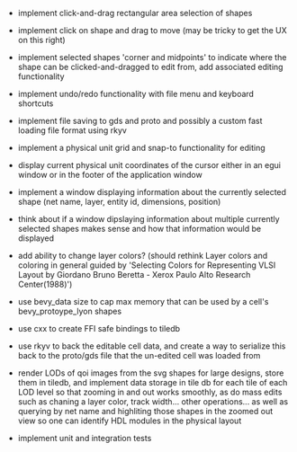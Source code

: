 - implement click-and-drag rectangular area selection of shapes
- implement click on shape and drag to move (may be tricky to get the UX on this right)
- implement selected shapes 'corner and midpoints' to indicate where the shape can be clicked-and-dragged to edit from, add associated editing functionality
- implement undo/redo functionality with file menu and keyboard shortcuts
- implement file saving to gds and proto and possibly a custom fast loading file format using rkyv
- implement a physical unit grid and snap-to functionality for editing
- display current physical unit coordinates of the cursor either in an egui window or in the footer of the application window
- implement a window displaying information about the currently selected shape (net name, layer, entity id, dimensions, position)
- think about if a window dipslaying information about multiple currently selected shapes makes sense and how that information would be displayed

- add ability to change layer colors? (should rethink Layer colors and coloring in general guided by 'Selecting Colors for Representing VLSI Layout by Giordano Bruno Beretta - Xerox Paulo Alto Research Center(1988)')

- use bevy_data size to cap max memory that can be used by a cell's bevy_protoype_lyon shapes
- use cxx to create FFI safe bindings to tiledb

- use rkyv to back the editable cell data, and create a way to serialize this back to the proto/gds file that the un-edited cell was loaded from
- render LODs of qoi images from the svg shapes for large designs, store them in tiledb, and implement data storage in tile db for each tile of each LOD level so that zooming in and out works smoothly, as do mass edits such as chaning a layer color, track width... other operations... as well as querying by net name and highliting those shapes in the zoomed out view so one can identify HDL modules in the physical layout
- implement unit and integration tests
